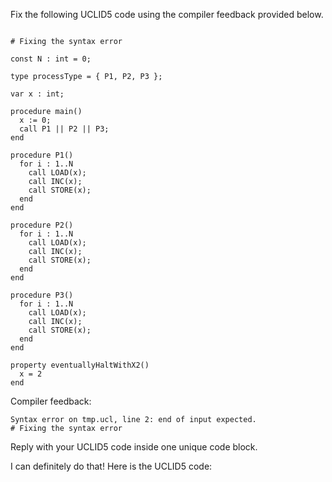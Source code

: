 
Fix the following UCLID5 code using the compiler feedback provided below.

```

# Fixing the syntax error 

const N : int = 0;

type processType = { P1, P2, P3 };

var x : int;

procedure main()
  x := 0;
  call P1 || P2 || P3;
end

procedure P1()
  for i : 1..N
    call LOAD(x);
    call INC(x);
    call STORE(x);
  end
end

procedure P2()
  for i : 1..N
    call LOAD(x);
    call INC(x);
    call STORE(x);
  end
end

procedure P3()
  for i : 1..N
    call LOAD(x);
    call INC(x);
    call STORE(x);
  end
end

property eventuallyHaltWithX2()
  x = 2
end
```

Compiler feedback:

```
Syntax error on tmp.ucl, line 2: end of input expected.
# Fixing the syntax error 

```
Reply with your UCLID5 code inside one unique code block.

I can definitely do that! Here is the UCLID5 code:
```
